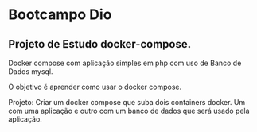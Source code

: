 # Bootcampo Dio
## Projeto de Estudo docker-compose.

Docker compose com aplicação simples em php com uso de Banco de Dados mysql.

O objetivo é aprender como usar o docker compose.

Projeto: Criar um docker compose que suba dois containers docker. Um com uma aplicação e outro com um banco de dados que será usado pela aplicação.
